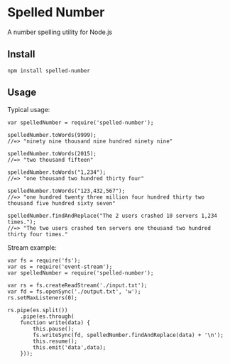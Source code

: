 ﻿# Spelled Number 

A number spelling utility for Node.js

## Install

    npm install spelled-number

## Usage

Typical usage:

    var spelledNumber = require('spelled-number');

	spelledNumber.toWords(9999);
	//=> "ninety nine thousand nine hundred ninety nine"
	 
	spelledNumber.toWords(2015);
	//=> "two thousand fifteen"

	spelledNumber.toWords("1,234");
	//=> "one thousand two hundred thirty four"
	
	spelledNumber.toWords("123,432,567");
	//=> "one hundred twenty three million four hundred thirty two thousand five hundred sixty seven"

	spelledNumber.findAndReplace("The 2 users crashed 10 servers 1,234 times.");
	//=> "The two users crashed ten servers one thousand two hundred thirty four times."

	
Stream example: 

	var fs = require('fs');
	var es = require('event-stream');
	var spelledNumber = require('spelled-number');

	var rs = fs.createReadStream('./input.txt');
	var fd = fs.openSync('./output.txt', 'w');
	rs.setMaxListeners(0);

	rs.pipe(es.split())
		.pipe(es.through(
		function write(data) {
			this.pause();
			fs.writeSync(fd, spelledNumber.findAndReplace(data) + '\n');
			this.resume();
			this.emit('data',data);
		}));



